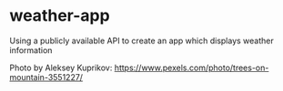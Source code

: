# weather-app
Using a publicly available API to create an app which displays weather information

Photo by Aleksey Kuprikov: https://www.pexels.com/photo/trees-on-mountain-3551227/